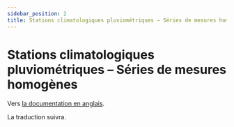 ```yaml
---
sidebar_position: 2
title: Stations climatologiques pluviométriques – Séries de mesures homogènes
---
```


# Stations climatologiques pluviométriques – Séries de mesures homogènes

Vers [la documentation en anglais](https://opendatadocs.meteoswiss.ch/c-climate-data/c2-climate-percipitation-stations_homogeneous).

La traduction suivra.
